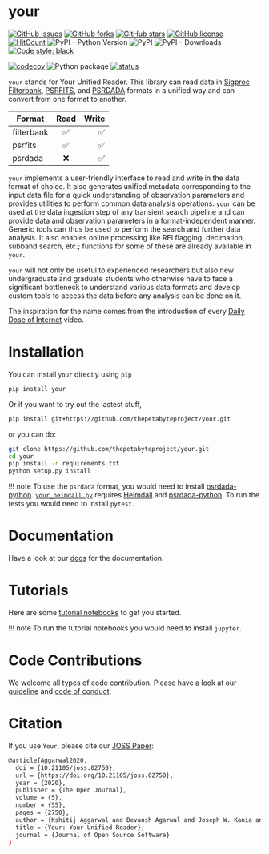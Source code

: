 # your

  
[![GitHub issues](https://img.shields.io/github/issues/thepetabyteproject/your?style=flat-square)](https://github.com/thepetabyteproject/your/issues)
[![GitHub forks](https://img.shields.io/github/forks/thepetabyteproject/your?style=flat-square)](https://github.com/thepetabyteproject/your/network)
[![GitHub stars](https://img.shields.io/github/stars/thepetabyteproject/your?style=flat-square)](https://github.com/thepetabyteproject/your/stargazers)
[![GitHub license](https://img.shields.io/github/license/thepetabyteproject/your?style=flat-square)](https://github.com/thepetabyteproject/your/blob/master/LICENSE)
[![HitCount](http://hits.dwyl.com/devanshkv/your.svg)](http://hits.dwyl.com/devanshkv/your)
![PyPI - Python Version](https://img.shields.io/pypi/pyversions/your?style=flat-square)
![PyPI](https://img.shields.io/pypi/v/your?style=flat-square)
![PyPI - Downloads](https://img.shields.io/pypi/dm/your?style=flat-square)
[![Code style: black](https://img.shields.io/badge/code%20style-black-000000.svg?style=flat-square)](https://github.com/psf/black)

[![codecov](https://codecov.io/gh/thepetabyteproject/your/branch/master/graph/badge.svg?style=flat-square)](https://codecov.io/gh/thepetabyteproject/your)
![Python package](https://github.com/thepetabyteproject/your/workflows/Python%20package/badge.svg?style=flat-square)
[![status](https://joss.theoj.org/papers/798844ebd352f563de28bb75515da674/status.svg?style=flat-square)](https://joss.theoj.org/papers/798844ebd352f563de28bb75515da674)



`your` stands for Your Unified Reader. This library can read data in [Sigproc Filterbank](http://sigproc.sourceforge.net), 
[PSRFITS](https://www.atnf.csiro.au/research/pulsar/psrfits_definition/Psrfits.html), 
and [PSRDADA](http://psrdada.sourceforge.net) formats in a unified way and can convert from one format to another. 


| Format        | Read                     | Write               |
| ------------- |:-------------:           | -----:              |
| filterbank    | :white_check_mark:       | :white_check_mark:  |
| psrfits       | :white_check_mark:       | :white_check_mark:  |
| psrdada       | :x:                      | :white_check_mark:  |

`your` implements a user-friendly interface to read and write in the data format of choice. It also generates unified 
metadata corresponding to the input data file for a quick understanding of observation parameters and provides 
utilities to perform common data analysis operations. `your` can be used at the data ingestion step of any transient 
search pipeline and can provide data and observation parameters in a format-independent manner. Generic tools can thus 
be used to perform the search and further data analysis. It also enables online processing like RFI flagging, 
decimation, subband search, etc.; functions for some of these are already available in `your`.

`your` will not only be useful to experienced researchers but also new undergraduate and graduate students who otherwise 
have to face a significant bottleneck to understand various data formats and develop custom tools to access the data 
before any analysis can be done on it. 

The inspiration for the name comes from the introduction of every [Daily Dose of Internet](https://www.youtube.com/channel/UCdC0An4ZPNr_YiFiYoVbwaw) video.

# Installation
You can install `your` directly using `pip`

```bash
pip install your
```
Or if you want to try out the lastest stuff,
```bash
pip install git+https://github.com/thepetabyteproject/your.git
```

or you can do: 
```bash
git clone https://github.com/thepetabyteproject/your.git
cd your
pip install -r requirements.txt
python setup.py install
``` 

!!! note
    To use the `psrdada` format, you would need to install [psrdada-python](https://github.com/TRASAL/psrdada-python). [`your_heimdall.py`](https://thepetabyteproject.github.io/your/bin/your_heimdall/) requires [Heimdall](https://sourceforge.net/projects/heimdall-astro/) and [psrdada-python](https://github.com/TRASAL/psrdada-python). 
    To run the tests you would need to install `pytest`. 


# Documentation
Have a look at our [docs](https://thepetabyteproject.github.io/your/) for the documentation.

# Tutorials
Here are some [tutorial notebooks](https://github.com/devanshkv/your/tree/master/examples) to get you started.

!!! note 
    To run the tutorial notebooks you would need to install `jupyter`. 

# Code Contributions
We welcome all types of code contribution. Please have a look at our [guideline](CONTRIBUTING.md) and [code of conduct](CODE_OF_CONDUCT.md).

# Citation
If you use `Your`, please cite our [JOSS Paper](https://joss.theoj.org/papers/10.21105/joss.02750):

```bash
@article{Aggarwal2020,
  doi = {10.21105/joss.02750},
  url = {https://doi.org/10.21105/joss.02750},
  year = {2020},
  publisher = {The Open Journal},
  volume = {5},
  number = {55},
  pages = {2750},
  author = {Kshitij Aggarwal and Devansh Agarwal and Joseph W. Kania and William Fiore and Reshma Anna Thomas and Scott M. Ransom and Paul B. Demorest and Robert S. Wharton and Sarah Burke-Spolaor and Duncan R. Lorimer and Maura A. Mclaughlin and Nathaniel Garver-Daniels},
  title = {Your: Your Unified Reader},
  journal = {Journal of Open Source Software}
}
```
